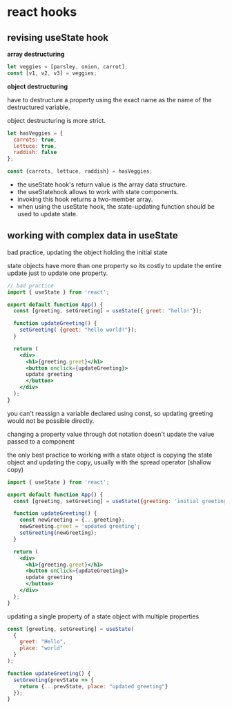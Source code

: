 # react hooks

## revising useState hook
 
**array destructuring**  

```js
let veggies = [parsley, onion, carrot];
const [v1, v2, v3] = veggies;
```

**object destructuring**  

have to destructure a property using the exact name as the name of the destructured variable.

object destructuring is more strict.

```js
let hasVeggies = {
  carrots: true,
  lettuce: true,
  raddish: false
};

const {carrots, lettuce, raddish} = hasVeggies;
```

- the useState hook's return value is the array data structure.
- the useStatehook allows to work with state components.
- invoking this hook returns a two-member array.
- when using the useState hook, the state-updating function should be used to update state.

## working with complex data in useState

bad practice, updating the object holding the initial state

state objects have more than one property so its costly to update the entire update just to update one property.

```jsx
// bad practice
import { useState } from 'react';

export default function App() {
  const [greeting, setGreeting] = useState({ greet: "hello!"});

  function updateGreeting() {
    setGreeting( {greet: "hello world!"});
  }

  return (
    <div>
      <h1>{greeting.greet}</h1>
      <button onclick={updateGreeting}>
      update greeting
      </button>
    </div>
  );
}
```

you can't reassign a variable declared using const, so updating greeting would not be possible directly.

changing a property value through dot notation doesn't update the value passed to a component

the only best practice to working with a state object is copying the state object and updating the copy, usually with the spread operator (shallow copy)

```jsx
import { useState } from 'react';

export default function App() {
  const [greeting, setGreeting] = useState({greeting: 'initial greeting'});

  function updateGreeting() {
    const newGreeting = {...greeting};
    newGreeting.greet = 'updated greeting';
    setGreeting(newGreeting);
  }

  return (
    <div>
      <h1>{greeting.greet}</h1>
      <button onClick={updateGreeting}>
      update greeting
      </button>
    </div>
  );
}
```

updating a single property of a state object with multiple properties

```jsx
const [greeting, setGreeting] = useState(
  {
    greet: "Hello",
    place: "world"
  }
);

function updateGreeting() {
  setGreeting(prevState => {
    return {...prevState, place: "updated greeting"}
  });
}
```






